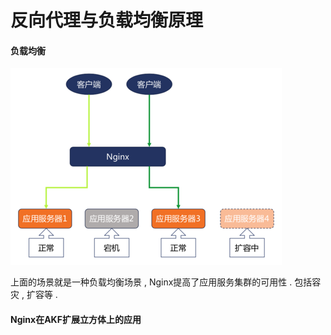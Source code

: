 # 反向代理与负载均衡原理

#### 负载均衡

![](/assets/fuzaijunh.png)

上面的场景就是一种负载均衡场景 , Nginx提高了应用服务集群的可用性 . 包括容灾 , 扩容等 .

#### Nginx在AKF扩展立方体上的应用




